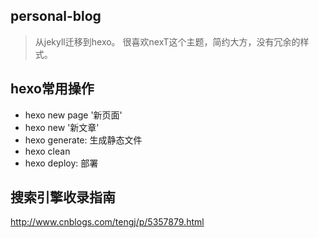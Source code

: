 ## personal-blog

>  从jekyll迁移到hexo。
>  很喜欢nexT这个主题，简约大方，没有冗余的样式。

## hexo常用操作

- hexo new page '新页面'
- hexo new '新文章'
- hexo generate: 生成静态文件
- hexo clean
- hexo deploy: 部署

## 搜索引擎收录指南

http://www.cnblogs.com/tengj/p/5357879.html